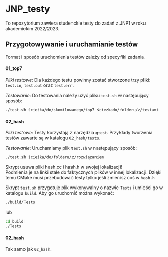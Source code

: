 # JNP_testy

To repozytorium zawiera studenckie testy do zadań z JNP1 w roku akademickim 2022/2023.

## Przygotowywanie i uruchamianie testów

Format i sposób uruchomienia testów zależy od specyfiki zadania.

#### 01_top7

_Pliki testowe_: Dla każdego testu powinny zostać stworzone trzy pliki: `test.in`, `test.out` oraz `test.err`.

_Testowanie_: Do testowania należy użyć pliku `test.sh` w następujący sposób:

`./test.sh ścieżka/do/skomilowanego/top7 ścieżkado/folderu/z/testami`

#### 02_hash

_Pliki testowe_: Testy korzystają z narzędzia `gtest`. Przykłady tworzenia testów zawarte są w katalogu `02_hash/tests`.

_Testowanie_: Uruchamiamy plik `test.sh` w następujący sposób:

`./test.sh ścieżka/do/folderu/z/rozwiązaniem`

Skrypt usuwa pliki hash.cc i hash.h w swojej lokalizacji!  
Podmienia je na linki stałe do faktycznych plików w innej lokalizacji. Dzięki temu CMake musi przebudować testy tylko jeśli zmienisz coś w `hash.h`

Skrypt `test.sh` przygotuje plik wykonywalny o nazwie `Tests` i umieści go w katalogu `build`.
Aby go uruchomić można wykonać:

```sh
./build/Tests
```
lub
```sh
cd build
./Tests
```

#### 02_hash

Tak samo jak `02_hash`.

